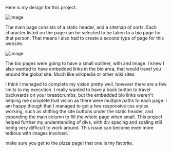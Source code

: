 Here is my design for this project.

![image](https://github.com/otis425/OB-CS290/assets/71042122/69ac6345-c9fe-4ca7-b40b-d6e4f19dfb9b)

The main page consists of a static header, and a sitemap of sorts. Each character listed on the page can be selected to be taken to a bio page for that person. That means I also had to create a second type of page for this website.

![image](https://github.com/otis425/OB-CS290/assets/71042122/a21fe03c-2afa-4560-8c75-95969fc68fbd)

The bio pages were going to have a small outliner, with and image. I knew I also wanted to have embedded links in the bio area, that would travel you around the global site. Much like wikipedia or other wiki sites.

I think I managed to complete my vision pretty well, however there are a few limits to my execution. I really wanted to have a back button to travel backwards on your breadcrumbs, but the embedded bio links weren't helping me complete that vision as there were multiple paths to each page. I am happy though that I managed to get a few responsive css styles working, such as shifting the site buttons under the static header, and expanding the main column to fill the whole page when small. This project helped further my understanding of divs, with div spacing and scaling still being very difficult to work around. This issue can become even more tedious with images involved.

make sure you get to the pizza page! that one is my favorite.
